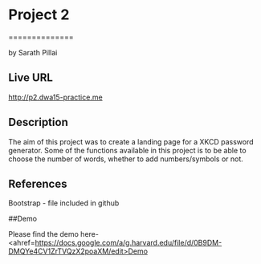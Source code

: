 # Project 2
==============

by Sarath Pillai


## Live URL

http://p2.dwa15-practice.me

## Description

The aim of this project was to create a landing page for a XKCD password generator. Some of the functions available in this project is to be able to choose the number of words, whether to add numbers/symbols or not. 

## References

Bootstrap - file included in github

##Demo

Please find the demo here- <ahref=https://docs.google.com/a/g.harvard.edu/file/d/0B9DM-DMQYe4CV1ZrTVQzX2poaXM/edit>Demo</ahref>
